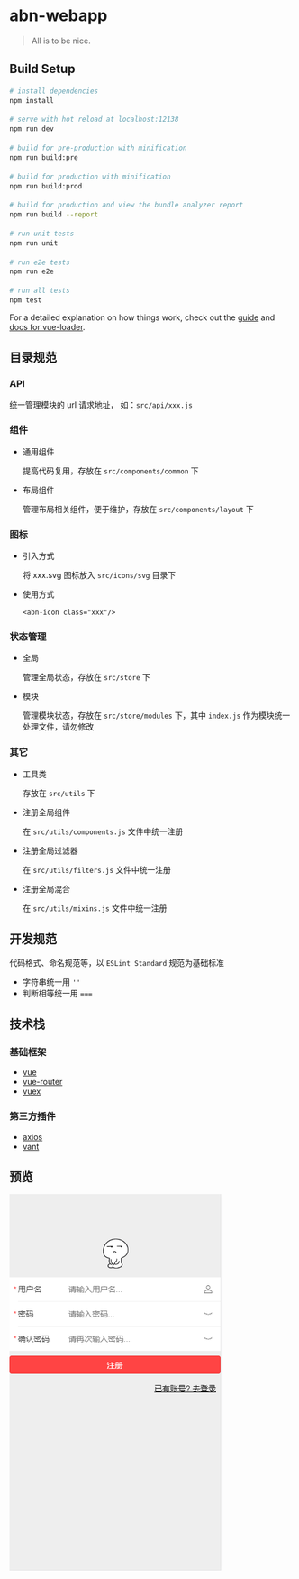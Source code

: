 # abn-webapp

> All is to be nice.

## Build Setup

``` bash
# install dependencies
npm install

# serve with hot reload at localhost:12138
npm run dev

# build for pre-production with minification
npm run build:pre

# build for production with minification
npm run build:prod

# build for production and view the bundle analyzer report
npm run build --report

# run unit tests
npm run unit

# run e2e tests
npm run e2e

# run all tests
npm test
```

For a detailed explanation on how things work, check out the [guide](http://vuejs-templates.github.io/webpack/) and [docs for vue-loader](http://vuejs.github.io/vue-loader).


## 目录规范

### API

统一管理模块的 url 请求地址， 如：`src/api/xxx.js`

### 组件

- 通用组件

  提高代码复用，存放在 `src/components/common` 下

- 布局组件

  管理布局相关组件，便于维护，存放在 `src/components/layout` 下

### 图标

- 引入方式

  将 xxx.svg 图标放入 `src/icons/svg` 目录下

- 使用方式

  ```
  <abn-icon class="xxx"/>
  ```

### 状态管理

- 全局

  管理全局状态，存放在 `src/store` 下

- 模块

  管理模块状态，存放在 `src/store/modules` 下，其中 `index.js` 作为模块统一处理文件，请勿修改

### 其它

- 工具类

  存放在 `src/utils` 下

- 注册全局组件

  在 `src/utils/components.js` 文件中统一注册

- 注册全局过滤器

  在 `src/utils/filters.js` 文件中统一注册

- 注册全局混合

  在 `src/utils/mixins.js` 文件中统一注册


## 开发规范

代码格式、命名规范等，以 `ESLint Standard` 规范为基础标准

- 字符串统一用 `''`
- 判断相等统一用 `===`


## 技术栈

### 基础框架

- [vue](https://cn.vuejs.org/)
- [vue-router](https://router.vuejs.org/zh/)
- [vuex](https://vuex.vuejs.org/zh/)

### 第三方插件

- [axios](https://github.com/axios/axios)
- [vant](https://www.youzanyun.com/zanui/vant#/zh-CN/intro)


## 预览

![预览图](./preview.png)

